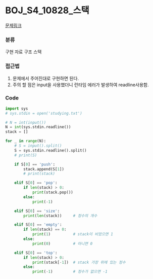 # BOJ_S4_10828_스택

[문제링크](https://www.acmicpc.net/problem/10828)


### 분류

구현
자료 구조
스택


### 접근법
1. 문제에서 주어진대로 구현하면 된다.
2. 주의 할 점은 input을 사용했더니 런타임 에러가 발생하여 readline사용함.


### Code
```python
import sys
# sys.stdin = open('studying.txt')

# N = int(input())
N = int(sys.stdin.readline())
stack = []

for _ in range(N):
    # S = input().split()
    S = sys.stdin.readline().split()
    # print(S)

    if S[0] == 'push':
        stack.append(S[1])
        # print(stack)

    elif S[0] == 'pop':
        if len(stack) > 0:
            print(stack.pop())
        else:
            print(-1)

    elif S[0] == 'size':
        print(len(stack))     # 정수의 개수

    elif S[0] == 'empty':
        if len(stack) == 0:
            print(1)          # stack이 비었으면 1
        else:
            print(0)          # 아니면 0

    elif S[0] == 'top':
        if len(stack) > 0:
            print(stack[-1])  # stack 가장 위에 있는 정수
        else:
            print(-1)         # 정수가 없으면 -1
```